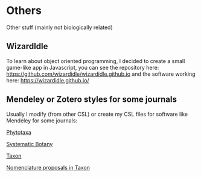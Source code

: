 # Others
Other stuff (mainly not biologically related)

## WizardIdle
To learn about object oriented programming, I decided to create a small game-like app in Javascript, you can see the repository here: https://github.com/wizardidle/wizardidle.github.io and the software working here: https://wizardidle.github.io/

## Mendeley or Zotero styles for some journals
Usually I modify (from other CSL) or create my CSL files for software like Mendeley for some journals:

[Phytotaxa](https://github.com/camayal/Others/blob/master/phytotaxa-biblio-32.csl)

[Systematic Botany](https://github.com/camayal/Others/blob/master/systematic-botany.csl)

[Taxon](https://github.com/camayal/Others/blob/master/taxon.csl)

[Nomenclature proposals in Taxon](https://github.com/camayal/Others/blob/master/Taxon-proposals.csl)
